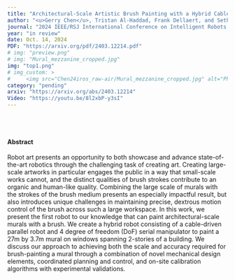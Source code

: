 ```yaml
---
title: "Architectural-Scale Artistic Brush Painting with a Hybrid Cable Robot"
author: "<u>Gerry Chen</u>, Tristan Al-Haddad, Frank Dellaert, and Seth Hutchinson"
journal: "2024 IEEE/RSJ International Conference on Intelligent Robots and Systems (IROS) (2024)"
year: "in review"
date: Oct. 14, 2024
PDF: "https://arxiv.org/pdf/2403.12214.pdf"
# img: "preview.png"
# img: "Mural_mezzanine_cropped.jpg"
img: "top1.png"
# img_custom: >
#     <img src="Chen24iros_raw-air/Mural_mezzanine_cropped.jpg" alt="Photo of the finished mural" style="width: 300px; margin-top: 10px;"/>
category: "pending"
arxiv: "https://arxiv.org/abs/2403.12214"
Video: "https://youtu.be/8l2xbP-y3sI"
---
```


<br />
<br />

#### Abstract

Robot art presents an opportunity to both showcase and advance state-of-the-art robotics through the challenging task of creating art. Creating large-scale artworks in particular engages the public in a way that small-scale works cannot, and the distinct qualities of brush strokes contribute to an organic and human-like quality. Combining the large scale of murals with the strokes of the brush medium presents an especially impactful result, but also introduces unique challenges in maintaining precise, dextrous motion control of the brush across such a large workspace. In this work, we present the first robot to our knowledge that can paint architectural-scale murals with a brush. We create a hybrid robot consisting of a cable-driven parallel robot and 4 degree of freedom (DoF) serial manipulator to paint a 27m by 3.7m mural on windows spanning 2-stories of a building. We discuss our approach to achieving both the scale and accuracy required for brush-painting a mural through a combination of novel mechanical design elements, coordinated planning and control, and on-site calibration algorithms with experimental validations.

<!-- <object data="https://arxiv.org/pdf/2403.12214.pdf" type="application/pdf" width="100%" style="aspect-ratio: 8.5/11;">
          <p>In-browser pdf preview failed.  <a href="../{{page.PDF}}">Download PDF</a>.</p>
        </object> -->

<!-- <embed type="text/html" src="https://arxiv.org/html/2403.12214v1" width="100%" height="600"> -->

